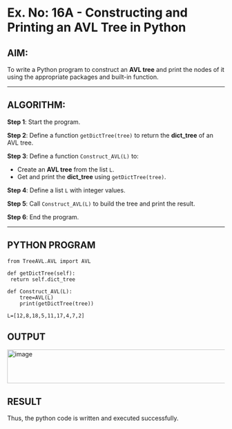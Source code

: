 # Ex. No: 16A - Constructing and Printing an AVL Tree in Python

## AIM:
To write a Python program to construct an **AVL tree** and print the nodes of it using the appropriate packages and built-in function.

---

## ALGORITHM:

**Step 1**: Start the program.

**Step 2**: Define a function `getDictTree(tree)` to return the **dict_tree** of an AVL tree.

**Step 3**: Define a function `Construct_AVL(L)` to:
- Create an **AVL tree** from the list `L`.
- Get and print the **dict_tree** using `getDictTree(tree)`.

**Step 4**: Define a list `L` with integer values.

**Step 5**: Call `Construct_AVL(L)` to build the tree and print the result.

**Step 6**: End the program.

---

## PYTHON PROGRAM
```
from TreeAVL.AVL import AVL

def getDictTree(self):
 return self.dict_tree

def Construct_AVL(L):
    tree=AVL(L)
    print(getDictTree(tree))

L=[12,8,18,5,11,17,4,7,2]
```
## OUTPUT

<img width="908" height="78" alt="image" src="https://github.com/user-attachments/assets/b808ce3b-cc9f-4fd0-8dc7-2ff332dc3207" />

## RESULT

Thus, the python code is written and executed successfully.
